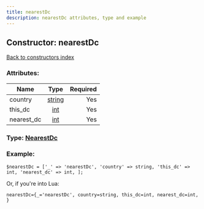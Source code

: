 ```yaml
---
title: nearestDc
description: nearestDc attributes, type and example
---
```

## Constructor: nearestDc  
[Back to constructors index](index.md)



### Attributes:

| Name     |    Type       | Required |
|----------|:-------------:|---------:|
|country|[string](../types/string.md) | Yes|
|this\_dc|[int](../types/int.md) | Yes|
|nearest\_dc|[int](../types/int.md) | Yes|



### Type: [NearestDc](../types/NearestDc.md)


### Example:

```
$nearestDc = ['_' => 'nearestDc', 'country' => string, 'this_dc' => int, 'nearest_dc' => int, ];
```  

Or, if you're into Lua:  


```
nearestDc={_='nearestDc', country=string, this_dc=int, nearest_dc=int, }

```


